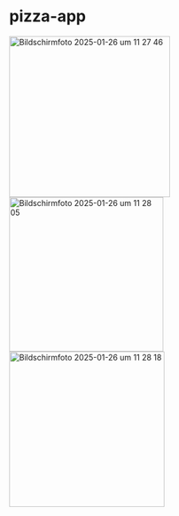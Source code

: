 # pizza-app


<img width="290" alt="Bildschirmfoto 2025-01-26 um 11 27 46" src="https://github.com/user-attachments/assets/5884caa1-ebc2-4e9a-92f8-60c7367c1db6" />
<img width="278" alt="Bildschirmfoto 2025-01-26 um 11 28 05" src="https://github.com/user-attachments/assets/0f17313d-db59-4969-945e-5be20dcc1ece" />
<img width="280" alt="Bildschirmfoto 2025-01-26 um 11 28 18" src="https://github.com/user-attachments/assets/610e867a-de06-4264-8b66-6e51c06e3e78" />
